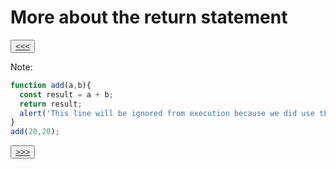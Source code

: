 # More about the return statement

<button>[<<<](./02.12_README.md)</button>

Note: 

```js
function add(a,b){
  const result = a + b;
  return result; 
  alert('This line will be ignored from execution because we did use the return keyword');
}
add(20,20);
```

<button>[>>>](./02.14_README.md)</button>
